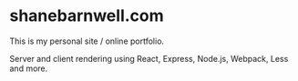 # shanebarnwell.com

This is my personal site / online portfolio.


Server and client rendering using React, Express, Node.js, Webpack, Less and more.

